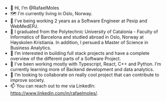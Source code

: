 - 👋 Hi, I’m @RafaelMoles
- 🗺️ I'm currently living in Oslo, Norway.
- 💼 I've being working 2 years as a Software Engineer at Pexip and WebMedEPJ.
- 🏫 I graduated from the Polytechnic University of Catalonia - Faculty of Informatics of Barcelona and studied abroad in Oslo, Norway at Høyskolen Kristiania. In addition, I persued a Master of Science in Business Analytics.
- 👀 I’m interested in building full stack projects and have a complete overview of the different parts of a Software Project.
- 🌱 I've been working mostly with Typescript, React, C++ and Python. I’m currently learning more of Backend development and data analytics.
- 💞️ I’m looking to collaborate on really cool project that can contribute to improve society.
- 📫 You can reach out to me via LinkedIn: https://www.linkedin.com/in/rafaelmoles/.

<!---
RafaelMoles/RafaelMoles is a ✨ special ✨ repository because its `README.md` (this file) appears on your GitHub profile.
You can click the Preview link to take a look at your changes.
--->
